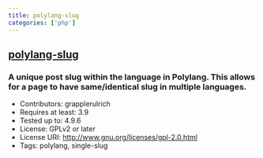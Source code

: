 ```yaml
---
title: polylang-slug
categories: ['php']
---
```

## [polylang-slug](https://github.com/grappler/polylang-slug)

### A unique post slug within the language in Polylang. This allows for a page to have same/identical slug in multiple languages.

- Contributors: grapplerulrich
- Requires at least: 3.9
- Tested up to: 4.9.6
- License: GPLv2 or later
- License URI: http://www.gnu.org/licenses/gpl-2.0.html
- Tags: polylang, single-slug
